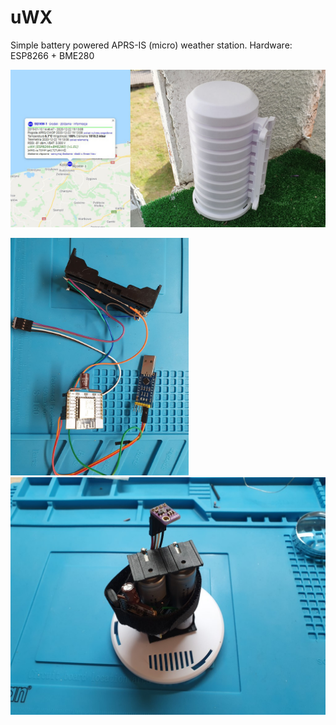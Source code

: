 # uWX
Simple battery powered APRS-IS (micro) weather station. Hardware: ESP8266 + BME280

<img src="https://raw.githubusercontent.com/b4sh/uWX/main/uwx.jpg" width="791">

<img src="https://raw.githubusercontent.com/b4sh/uWX/main/uwx-prototype1.jpg" height="380"><img src="https://raw.githubusercontent.com/b4sh/uWX/main/uwx-prototype.jpg" height="380">
